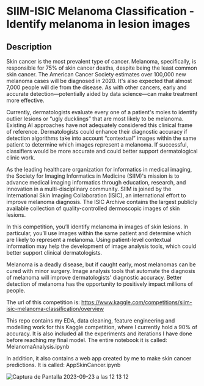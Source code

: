 # SIIM-ISIC Melanoma Classification - Identify melanoma in lesion images

## Description

Skin cancer is the most prevalent type of cancer. Melanoma, specifically, is responsible for 75% of skin cancer deaths, despite being the least common skin cancer. The American Cancer Society estimates over 100,000 new melanoma cases will be diagnosed in 2020. It's also expected that almost 7,000 people will die from the disease. As with other cancers, early and accurate detection—potentially aided by data science—can make treatment more effective.

Currently, dermatologists evaluate every one of a patient's moles to identify outlier lesions or “ugly ducklings” that are most likely to be melanoma. Existing AI approaches have not adequately considered this clinical frame of reference. Dermatologists could enhance their diagnostic accuracy if detection algorithms take into account “contextual” images within the same patient to determine which images represent a melanoma. If successful, classifiers would be more accurate and could better support dermatological clinic work.

As the leading healthcare organization for informatics in medical imaging, the Society for Imaging Informatics in Medicine (SIIM)'s mission is to advance medical imaging informatics through education, research, and innovation in a multi-disciplinary community. SIIM is joined by the International Skin Imaging Collaboration (ISIC), an international effort to improve melanoma diagnosis. The ISIC Archive contains the largest publicly available collection of quality-controlled dermoscopic images of skin lesions.

In this competition, you’ll identify melanoma in images of skin lesions. In particular, you’ll use images within the same patient and determine which are likely to represent a melanoma. Using patient-level contextual information may help the development of image analysis tools, which could better support clinical dermatologists.

Melanoma is a deadly disease, but if caught early, most melanomas can be cured with minor surgery. Image analysis tools that automate the diagnosis of melanoma will improve dermatologists' diagnostic accuracy. Better detection of melanoma has the opportunity to positively impact millions of people.

The url of this competition is: https://www.kaggle.com/competitions/siim-isic-melanoma-classification/overview


This repo contains my EDA, data cleaning, feature engineering and modelling work for this Kaggle competition, where I currently hold a 90% of accuracy. It is also included all the experiments and iterations I have done before reaching my final model. The entire notebook it is called: MelanomaAnalysis.ipynb

In addition, it also contains a web app created by me to make skin cancer predictions. It is called: AppSkinCancer.ipynb


![Captura de Pantalla 2023-09-23 a las 12 13 12](https://github.com/mnguerr/MelanomaClassification/assets/126558801/faa71821-2ad9-4563-bcbf-5e998dc939de)










